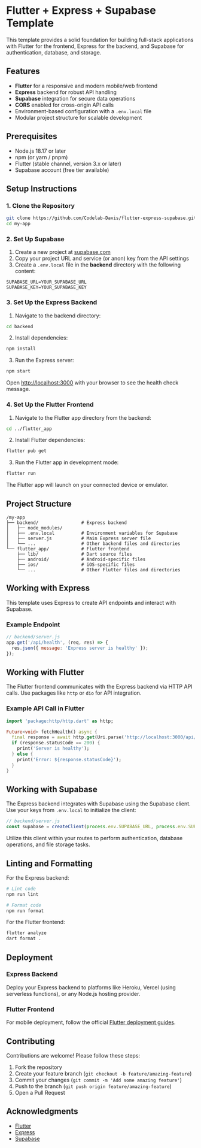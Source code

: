 # Flutter + Express + Supabase Template

This template provides a solid foundation for building full-stack applications with Flutter for the frontend, Express for the backend, and Supabase for authentication, database, and storage.

## Features

- **Flutter** for a responsive and modern mobile/web frontend
- **Express** backend for robust API handling
- **Supabase** integration for secure data operations
- **CORS** enabled for cross-origin API calls
- Environment-based configuration with a `.env.local` file
- Modular project structure for scalable development

## Prerequisites

- Node.js 18.17 or later
- npm (or yarn / pnpm)
- Flutter (stable channel, version 3.x or later)
- Supabase account (free tier available)

## Setup Instructions

### 1. Clone the Repository

```bash
git clone https://github.com/Codelab-Davis/flutter-express-supabase.git my-app
cd my-app
```

### 2. Set Up Supabase

1. Create a new project at [supabase.com](https://supabase.com)
2. Copy your project URL and service (or anon) key from the API settings
3. Create a `.env.local` file in the **backend** directory with the following content:

```
SUPABASE_URL=YOUR_SUPABASE_URL
SUPABASE_KEY=YOUR_SUPABASE_KEY
```

### 3. Set Up the Express Backend

1. Navigate to the backend directory:

```bash
cd backend
```

2. Install dependencies:

```bash
npm install
```

3. Run the Express server:

```bash
npm start
```

Open [http://localhost:3000](http://localhost:3000) with your browser to see the health check message.

### 4. Set Up the Flutter Frontend

1. Navigate to the Flutter app directory from the backend:

```bash
cd ../flutter_app
```

2. Install Flutter dependencies:

```bash
flutter pub get
```

3. Run the Flutter app in development mode:

```bash
flutter run
```

The Flutter app will launch on your connected device or emulator.

## Project Structure

```
/my-app
├── backend/                # Express backend
│   ├── node_modules/       
│   ├── .env.local          # Environment variables for Supabase
│   ├── server.js           # Main Express server file
│   └── ...                 # Other backend files and directories
└── flutter_app/            # Flutter frontend
    ├── lib/                # Dart source files
    ├── android/            # Android-specific files
    ├── ios/                # iOS-specific files
    └── ...                 # Other Flutter files and directories
```

## Working with Express

This template uses Express to create API endpoints and interact with Supabase.

### Example Endpoint

```js
// backend/server.js
app.get('/api/health', (req, res) => {
  res.json({ message: 'Express server is healthy' });
});
```

## Working with Flutter

The Flutter frontend communicates with the Express backend via HTTP API calls. Use packages like `http` or `dio` for API integration.

### Example API Call in Flutter

```dart
import 'package:http/http.dart' as http;

Future<void> fetchHealth() async {
  final response = await http.get(Uri.parse('http://localhost:3000/api/health'));
  if (response.statusCode == 200) {
    print('Server is healthy');
  } else {
    print('Error: ${response.statusCode}');
  }
}
```

## Working with Supabase

The Express backend integrates with Supabase using the Supabase client. Use your keys from `.env.local` to initialize the client:

```js
// backend/server.js
const supabase = createClient(process.env.SUPABASE_URL, process.env.SUPABASE_KEY);
```

Utilize this client within your routes to perform authentication, database operations, and file storage tasks.

## Linting and Formatting

For the Express backend:

```bash
# Lint code
npm run lint

# Format code
npm run format
```

For the Flutter frontend:

```bash
flutter analyze
dart format .
```

## Deployment

### Express Backend

Deploy your Express backend to platforms like Heroku, Vercel (using serverless functions), or any Node.js hosting provider.

### Flutter Frontend

For mobile deployment, follow the official [Flutter deployment guides](https://docs.flutter.dev/deployment).

## Contributing

Contributions are welcome! Please follow these steps:

1. Fork the repository
2. Create your feature branch (`git checkout -b feature/amazing-feature`)
3. Commit your changes (`git commit -m 'Add some amazing feature'`)
4. Push to the branch (`git push origin feature/amazing-feature`)
5. Open a Pull Request

## Acknowledgments

- [Flutter](https://flutter.dev)
- [Express](https://expressjs.com)
- [Supabase](https://supabase.com)
